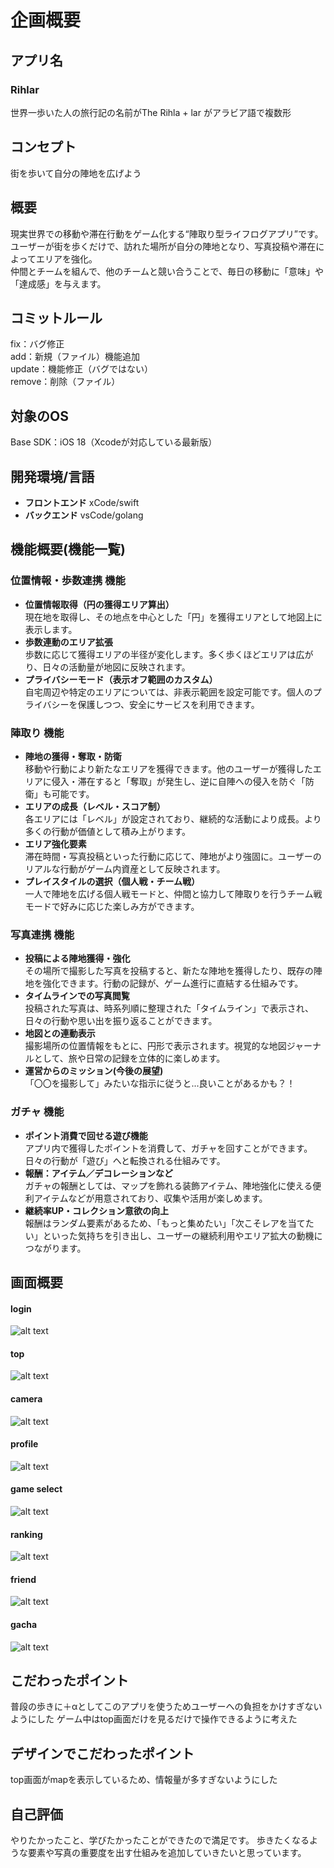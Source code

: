 # 企画概要

## アプリ名
### Rihlar
世界一歩いた人の旅行記の名前がThe Rihla + lar がアラビア語で複数形

## コンセプト
街を歩いて自分の陣地を広げよう

## 概要
現実世界での移動や滞在行動をゲーム化する“陣取り型ライフログアプリ”です。<br>
ユーザーが街を歩くだけで、訪れた場所が自分の陣地となり、写真投稿や滞在によってエリアを強化。<br>
仲間とチームを組んで、他のチームと競い合うことで、毎日の移動に「意味」や「達成感」を与えます。

## コミットルール
fix：バグ修正<br>
add：新規（ファイル）機能追加<br>
update：機能修正（バグではない）<br>
remove：削除（ファイル）

## 対象のOS
Base SDK：iOS 18（Xcodeが対応している最新版）

## 開発環境/言語
- **フロントエンド**
    xCode/swift
- **バックエンド**
    vsCode/golang
    
  
## 機能概要(機能一覧)
### 位置情報・歩数連携 機能
- **位置情報取得（円の獲得エリア算出）**
<br>現在地を取得し、その地点を中心とした「円」を獲得エリアとして地図上に表示します。
- **歩数連動のエリア拡張**
<br>歩数に応じて獲得エリアの半径が変化します。多く歩くほどエリアは広がり、日々の活動量が地図に反映されます。
- **プライバシーモード（表示オフ範囲のカスタム）**
<br>自宅周辺や特定のエリアについては、非表示範囲を設定可能です。個人のプライバシーを保護しつつ、安全にサービスを利用できます。

### 陣取り 機能
- **陣地の獲得・奪取・防衛**  
移動や行動により新たなエリアを獲得できます。他のユーザーが獲得したエリアに侵入・滞在すると「奪取」が発生し、逆に自陣への侵入を防ぐ「防衛」も可能です。
- **エリアの成長（レベル・スコア制）**
<br>各エリアには「レベル」が設定されており、継続的な活動により成長。より多くの行動が価値として積み上がります。
- **エリア強化要素**
<br>滞在時間・写真投稿といった行動に応じて、陣地がより強固に。ユーザーのリアルな行動がゲーム内資産として反映されます。
- **プレイスタイルの選択（個人戦・チーム戦）**
<br>一人で陣地を広げる個人戦モードと、仲間と協力して陣取りを行うチーム戦モードで好みに応じた楽しみ方ができます。

### 写真連携 機能
- **投稿による陣地獲得・強化**  
その場所で撮影した写真を投稿すると、新たな陣地を獲得したり、既存の陣地を強化できます。行動の記録が、ゲーム進行に直結する仕組みです。
- **タイムラインでの写真閲覧**
<br>投稿された写真は、時系列順に整理された「タイムライン」で表示され、日々の行動や思い出を振り返ることができます。
- **地図との連動表示**
<br>撮影場所の位置情報をもとに、円形で表示されます。視覚的な地図ジャーナルとして、旅や日常の記録を立体的に楽しめます。
- **運営からのミッション(今後の展望)**
<br>「〇〇を撮影して」みたいな指示に従うと...良いことがあるかも？！
    
### ガチャ 機能
- **ポイント消費で回せる遊び機能**  
アプリ内で獲得したポイントを消費して、ガチャを回すことができます。日々の行動が「遊び」へと転換される仕組みです。
- **報酬：アイテム／デコレーションなど**
<br>ガチャの報酬としては、マップを飾れる装飾アイテム、陣地強化に使える便利アイテムなどが用意されており、収集や活用が楽しめます。
- **継続率UP・コレクション意欲の向上**
<br>報酬はランダム要素があるため、「もっと集めたい」「次こそレアを当てたい」といった気持ちを引き出し、ユーザーの継続利用やエリア拡大の動機につながります。

## 画面概要
#### login
![alt text](image.png)
#### top
![alt text](image-1.png)
#### camera
![alt text](image-3.png)
#### profile
![alt text](image-2.png)
#### game select
![alt text](image-4.png)
#### ranking
![alt text](image-5.png)
#### friend
![alt text](image-6.png)
#### gacha
![alt text](image-7.png)

## こだわったポイント
普段の歩きに＋αとしてこのアプリを使うためユーザーへの負担をかけすぎないようにした
ゲーム中はtop画面だけを見るだけで操作できるように考えた
## デザインでこだわったポイント
top画面がmapを表示しているため、情報量が多すぎないようにした
## 自己評価
やりたかったこと、学びたかったことができたので満足です。
歩きたくなるような要素や写真の重要度を出す仕組みを追加していきたいと思っています。
